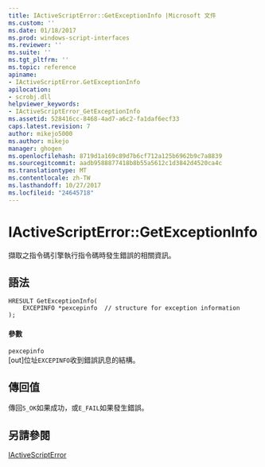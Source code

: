 ```yaml
---
title: IActiveScriptError::GetExceptionInfo |Microsoft 文件
ms.custom: ''
ms.date: 01/18/2017
ms.prod: windows-script-interfaces
ms.reviewer: ''
ms.suite: ''
ms.tgt_pltfrm: ''
ms.topic: reference
apiname:
- IActiveScriptError.GetExceptionInfo
apilocation:
- scrobj.dll
helpviewer_keywords:
- IActiveScriptError_GetExceptionInfo
ms.assetid: 528416cc-8468-4ad7-a6c2-fa1daf6ecf33
caps.latest.revision: 7
author: mikejo5000
ms.author: mikejo
manager: ghogen
ms.openlocfilehash: 8719d1a169c89d7b6cf712a125b6962b9c7a8839
ms.sourcegitcommit: aadb9588877418b8b55a5612c1d3842d4520ca4c
ms.translationtype: MT
ms.contentlocale: zh-TW
ms.lasthandoff: 10/27/2017
ms.locfileid: "24645718"
---
```

# <a name="iactivescripterrorgetexceptioninfo"></a>IActiveScriptError::GetExceptionInfo
擷取之指令碼引擎執行指令碼時發生錯誤的相關資訊。  
  
## <a name="syntax"></a>語法  
  
```  
HRESULT GetExceptionInfo(  
    EXCEPINFO *pexcepinfo  // structure for exception information  
);  
```  
  
#### <a name="parameters"></a>參數  
 `pexcepinfo`  
 [out]位址`EXCEPINFO`收到錯誤訊息的結構。  
  
## <a name="return-value"></a>傳回值  
 傳回`S_OK`如果成功，或`E_FAIL`如果發生錯誤。  
  
## <a name="see-also"></a>另請參閱  
 [IActiveScriptError](../../winscript/reference/iactivescripterror.md)